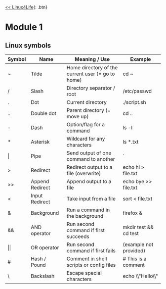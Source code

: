 <br><br>

[<< Linux4Life](https://github.com/zaheernew/Linux4Life/blob/main/Linux4Life.md){: .btn}

# Module 1

## Linux symbols

<table>
  <thead>
    <tr>
      <th>Symbol</th>
      <th>Name</th>
      <th>Meaning / Use</th>
      <th>Example</th>
    </tr>
  </thead>
  <tbody>
    <tr><td>~</td><td>Tilde</td><td>Home directory of the current user (= go to home)</td><td>cd ~</td></tr>
    <tr><td>/</td><td>Slash</td><td>Directory separator / root</td><td>/etc/passwd</td></tr>
    <tr><td>.</td><td>Dot</td><td>Current directory</td><td>./script.sh</td></tr>
    <tr><td>..</td><td>Double dot</td><td>Parent directory (= move up)</td><td>cd ..</td></tr>
    <tr><td>-</td><td>Dash</td><td>Option/flag for a command</td><td>ls -l</td></tr>
    <tr><td>*</td><td>Asterisk</td><td>Wildcard for any characters</td><td>ls *.txt</td></tr>
    <tr><td>|</td><td>Pipe</td><td>Send output of one command to another</td><td>`</td></tr>
    <tr><td>></td><td>Redirect</td><td>Redirect output to a file (overwrite)</td><td>echo hi > file.txt</td></tr>
    <tr><td>>></td><td>Append Redirect</td><td>Append output to a file</td><td>echo bye >> file.txt</td></tr>
    <tr><td><</td><td>Input Redirect</td><td>Take input from a file</td><td>sort &lt; file.txt</td></tr>
    <tr><td>&</td><td>Background</td><td>Run a command in the background</td><td>firefox &</td></tr>
    <tr><td>&&</td><td>AND operator</td><td>Run second command if first succeeds</td><td>mkdir test && cd test</td></tr>
    <tr><td>||</td><td>OR operator</td><td>Run second command if first fails</td><td>(example not provided)</td></tr>
    <tr><td>#</td><td>Hash / Pound</td><td>Comment in shell scripts or config files</td><td># This is a comment</td></tr>
    <tr><td>\</td><td>Backslash</td><td>Escape special characters</td><td>echo \\"Hello\\"</td></tr>
  </tbody>
</table>
<br><br>
